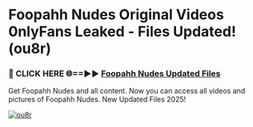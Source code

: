 # Foopahh Nudes Original Videos 0nlyFans Leaked - Files Updated! (ou8r)

<h3>🔴 CLICK HERE 🌐==►► <a href="https://tinyurl.com/52m3yx9h" rel="nofollow">Foopahh Nudes Updated Files</a></h3>

Get Foopahh Nudes and all content. Now you can access all videos and pictures of Foopahh Nudes. New Updated Files 2025!

[![ou8r](https://i.imgur.com/TnHtlc8.gif)](https://tinyurl.com/52m3yx9h)
